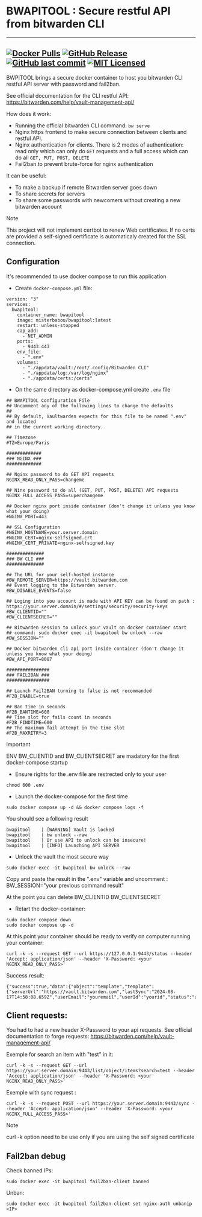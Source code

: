 # BWAPITOOL : Secure restful API from bitwarden CLI

---
[![Docker Pulls](https://img.shields.io/docker/pulls/misterbabou/bwapitool.svg?logo=docker)](https://hub.docker.com/r/misterbabou/bwapitool)
[![GitHub Release](https://img.shields.io/github/release/Misterbabou/bwapitool.svg?logo=github&logoColor=959DA5)](https://github.com/Misterbabou/bwapitool/releases/latest)
[![GitHub last commit](https://img.shields.io/github/last-commit/Misterbabou/bwapitool?logo=github&logoColor=959DA5)](https://github.com/Misterbabou/bwapitool/commits/main)
[![MIT Licensed](https://img.shields.io/github/license/Misterbabou/bwapitool.svg?logo=github&logoColor=959DA5)](https://github.com/Misterbabou/bwapitool/blob/main/LICENSE.md)
---

BWPITOOL brings a secure docker container to host you bitwarden CLI restful API server with password and fail2ban.

See official documentation for the CLI restful API: https://bitwarden.com/help/vault-management-api/

How does it work:
 - Running the official bitwarden CLI command: `bw serve`
 - Nginx https frontend to make secure connection between clients and restful API.
 - Nginx authentication for clients. There is 2 modes of authentication: read only which can only do `GET` requests and a full access which can do all `GET, PUT, POST, DELETE`
 - Fail2ban to prevent brute-force for nginx authentication

It can be useful:
  - To make a backup if remote Bitwarden server goes down
  - To share secrets for servers
  - To share some passwords with newcomers without creating a new bitwarden account

> [!NOTE]
> 
> This project will not implement certbot to renew Web certificates. If no certs are provided a self-signed certificate is automaticaly created for the SSL connection.

## Configuration

It's recommended to use docker compose to run this application

- Create `docker-compose.yml` file:
```
version: "3"
services:
  bwapitool:
    container_name: bwapitool
    image: misterbabou/bwapitool:latest
    restart: unless-stopped
    cap_add:
      - NET_ADMIN
    ports:
      - 9443:443
    env_file: 
      - ".env"
    volumes:
      - "./appdata/vault:/root/.config/Bitwarden CLI"
      - "./appdata/log:/var/log/nginx"
      - "./appdata/certs:/certs"
```

- On the same directory as docker-compose.yml create `.env` file
```
## BWAPITOOL Configuration File
## Uncomment any of the following lines to change the defaults
##
## By default, Vaultwarden expects for this file to be named ".env" and located
## in the current working directory.

## Timezone 
#TZ=Europe/Paris 

#############
### NGINX ###
#############

## Nginx password to do GET API requests 
NGINX_READ_ONLY_PASS=changeme

## Ninx password to do all (GET, PUT, POST, DELETE) API requests
NGINX_FULL_ACCESS_PASS=superchangeme

## Docker nginx port inside container (don't change it unless you know what your doing)
#NGINX_PORT=443

## SSL Configuration
#NGINX_HOSTNAME=your.server.domain
#NGINX_CERT=nginx-selfsigned.crt
#NGINX_CERT_PRIVATE=nginx-selfsigned.key

##############
### BW CLI ###
##############

## The URL for your self-hosted instance
#BW_REMOTE_SERVER=https://vault.bitwarden.com
## Event logging to the Bitwarden server.
#BW_DISABLE_EVENTS=false

## Loging into you account is made with API KEY can be found on path : https://your.server.domain/#/settings/security/security-keys
#BW_CLIENTID=""
#BW_CLIENTSECRET=""

## Bitwarden session to unlock your vault on docker container start
## command: sudo docker exec -it bwapitool bw unlock --raw
#BW_SESSION=""

## Docker bitwarden cli api port inside container (don't change it unless you know what your doing)
#BW_API_PORT=8087

################
### FAIL2BAN ###
################

## Launch Fail2BAN turning to false is not recommanded
#F2B_ENABLE=true

## Ban time in seconds
#F2B_BANTIME=600
## Time slot for fails count in seconds
#F2B_FINDTIME=600
## The maximum fail attempt in the time slot
#F2B_MAXRETRY=3
```

> [!IMPORTANT]
>
>ENV BW_CLIENTID and BW_CLIENTSECRET are madatory for the first docker-compose startup

- Ensure rights for the .env file are restrected only to your user
```
chmod 600 .env
```

- Launch the docker-compose for the first time
```
sudo docker compose up -d && docker compose logs -f
```
You should see a following result
```
bwapitool    | [WARNING] Vault is locked
bwapitool    | bw unlock --raw
bwapitool    | Or use API to unlock can be insecure!
bwapitool    | [INFO] Launching API SERVER
```
- Unlock the vault the most secure way
```
sudo docker exec -it bwapitool bw unlock --raw
```

Copy and paste the result in the ".env" variable and uncomment :
BW_SESSION="your previous command result"

At the point you can delete 
BW_CLIENTID 
BW_CLIENTSECRET

- Retart the docker-container:
```
sudo docker compose down 
sudo docker compose up -d 
```

At this point your container should be ready to verify on computer running your container:
```
curl -k -s --request GET --url https://127.0.0.1:9443/status --header 'Accept: application/json' --header 'X-Password: <your NGINX_READ_ONLY_PASS>'
```
Success result:
```
{"success":true,"data":{"object":"template","template":{"serverUrl":"https://vault.bitwarden.com","lastSync":"2024-08-17T14:58:08.659Z","userEmail":"youremail","userId":"yourid","status":"unlocked"}}}
```

## Client requests:

You had to had a new header X-Password to your api requests.
See official documentation to forge requests: https://bitwarden.com/help/vault-management-api/

Exemple for search an item with "test" in it:
```
curl -k -s --request GET --url https://your.server.domain:9443/list/object/items?search=test --header 'Accept: application/json' --header 'X-Password: <your NGINX_READ_ONLY_PASS>'
```

Exemple with sync request :
```
curl -k -s --request POST --url https://your.server.domain:9443/sync --header 'Accept: application/json' --header 'X-Password: <your NGINX_FULL_ACCESS_PASS>'
```

> [!NOTE]
> 
>curl -k option need to be use only if you are using the self signed certificate

## Fail2ban debug  

Check banned IPs:
```
sudo docker exec -it bwapitool fail2ban-client banned
```

Unban:
```
sudo docker exec -it bwapitool fail2ban-client set nginx-auth unbanip <IP>
```
